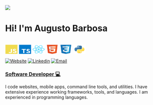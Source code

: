 <img src=".png" width="600">


# Hi! I'm Augusto Barbosa 

<div style="display: inline_block"><br>
  <img align="center" alt="Augusto-Js" height="30" width="40" src="https://raw.githubusercontent.com/devicons/devicon/master/icons/javascript/javascript-plain.svg">
  <img align="center" alt="Augusto-Ts" height="30" width="40" src="https://raw.githubusercontent.com/devicons/devicon/master/icons/typescript/typescript-plain.svg">
  <img align="center" alt="Augusto-React" height="30" width="40" src="https://raw.githubusercontent.com/devicons/devicon/master/icons/react/react-original.svg">
  <img align="center" alt="Augusto-HTML" height="30" width="40" src="https://raw.githubusercontent.com/devicons/devicon/master/icons/html5/html5-original.svg">
  <img align="center" alt="Augusto-CSS" height="30" width="40" src="https://raw.githubusercontent.com/devicons/devicon/master/icons/css3/css3-original.svg">
  <img align="center" alt="Augusto-Python" height="30" width="40" src="https://raw.githubusercontent.com/devicons/devicon/master/icons/python/python-original.svg">
</div>

 [![Website](https://img.shields.io/badge/Website-3776AB?style=for-the-badge)]()
 [![Linkedin](https://img.shields.io/badge/LinkedIn-0077B5?style=for-the-badge&logo=linkedin&logoColor=white)](https://www.linkedin.com/in/barbosa-augusto/)
 [![Email](https://img.shields.io/badge/Email-8B89CC?style=for-the-badge&logo=protonmail&logoColor=white)](mailto:augusto.barbosa.dev@gmail.com)

<h3><b><u>Software Developer 💻</u></b></h3>

I code websites, mobile apps, command line tools, and utilities. I have extensive experience working frameworks, tools, and languages. I am experienced in programming languages. 
